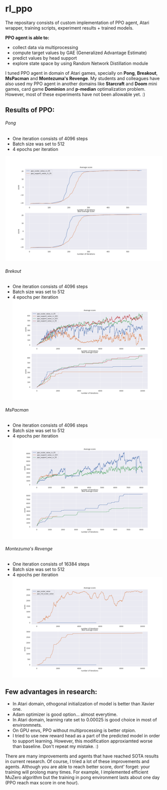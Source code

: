 # rl_ppo
The repositary consists of custom implementation of PPO agent, Atari wrapper, training scripts, experiment results + trained models.

**PPO agent is able to:**
- collect data via multiprocessing
- compute target values by GAE (Generalized Advantage Estimate)
- predict values by head support
- explore state space by using Random Network Distillation module

I tuned PPO agent in domain of Atari games, specially on **Pong**, **Breakout**, **MsPacman** and **Montezuma's Revenge**. My students and colleagues have also used my PPO agent in another domains like **Starcraft** and **Doom** mini games, card game **Dominion** and **p-median** optimalization problem. However, most of these experiments have not been allowable yet. :)

## Results of PPO:

###### Pong
- One iteration consists of 4096 steps
- Batch size was set to 512
- 4 epochs per iteration 

![Alt text](https://github.com/marrekb/rl_ppo/blob/main/plots/pong_score.png?raw=true "Pong")

###### Brekout
- One iteration consists of 4096 steps
- Batch size was set to 512
- 4 epochs per iteration 
![Alt text](https://github.com/marrekb/rl_ppo/blob/main/plots/breakout_score.png?raw=true "Breakout")

###### MsPacman
- One iteration consists of 4096 steps
- Batch size was set to 512
- 4 epochs per iteration 
![Alt text](https://github.com/marrekb/rl_ppo/blob/main/plots/pacman_score.png?raw=true "Pacman")

###### Montezuma's Revenge
- One iteration consists of 16384 steps
- Batch size was set to 512
- 4 epochs per iteration 
![Alt text](https://github.com/marrekb/rl_ppo/blob/main/plots/montezuma_score.png?raw=true "Montezuma")

## Few advantages in research:
- In Atari domain, othogonal initialization of model is better than Xavier one.
- Adam optimizer is good option... almost everytime. 
- In Atari domain, learning rate set to 0.00025 is good choice in most of environmnets.
- On GPU envs, PPO without multiprocessing is better otpion.
- I tried to use new reward head as a part of the predicted model in order to support learning. However, this modification approxiamted worse than baseline. Don't repeat my mistake. :)

There are many improvements and agents that have reached SOTA results in current research. Of course, I tried a lot of these improvements and agents. Although you are able to reach better score, dont' forget: your training will prolong many times. For example, I implemented efficient MuZero algorithm but the training in pong environment lasts about one day (PPO reach max score in one hour).


